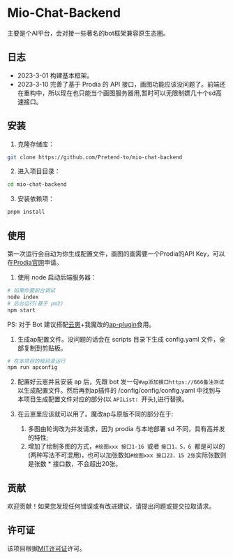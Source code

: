 # Mio-Chat-Backend

主要是个AI平台，会对接一些著名的bot框架兼容原生态圈。

## 日志
- 2023-3-01
  构建基本框架。
- 2023-3-10
  完善了基于 Prodia 的 API 接口，画图功能应该没问题了。前端还在重构中，所以现在也只能当个画图服务器用,暂时可以无限制嫖几十个sd高速接口。


## 安装

1. 克隆存储库：

```bash
git clone https://github.com/Pretend-to/mio-chat-backend
```

2. 进入项目目录：

```bash
cd mio-chat-backend
```

3. 安装依赖项：

```bash
pnpm install
```

## 使用

第一次运行会自动为你生成配置文件，画图的画需要一个Prodia的API Key，可以在[Prodia官网](https://app.prodia.com/api/)申请。

1. 使用 node 启动后端服务器：

```bash
# 如果你要前台调试
node index
# 后台运行(基于 pm2)
npm start
```
PS: 对于 Bot 建议搭配[云崽](https://github.com/yoimiya-kokomi/Miao-Yunzai)+我魔改的[ap-plugin](https://github.com/Pretend-to/ap-plugin/)食用。

1. 生成ap配置文件。没问题的话会在 scripts 目录下生成 config.yaml 文件，全部复制到剪贴板。

```bash
# 在本项目的根目录运行
npm run apconfig
```

2. 配置好云崽并且安装 ap 后，先跟 bot 发一句`#ap添加接口https://666备注测试`以生成配置文件。然后再到ap插件的 /config/config/config.yaml 中找到与本项目生成配置文件对应的部分(以 `APIList: `开头),进行替换。

3. 在云崽里应该就可以用了。魔改ap与原版不同的部分在于:
   1. 多图由轮询改为并发请求，因为 prodia 与本地部署 sd 不同，具有高并发的特性;
   2. 增加了绘制多图的方式，`#绘图xxx 接口1-16 `或者 `接口1，5，6 `都是可以的(两种写法不可混用)，也可以加张数如` #绘图xxx 接口23，15 2张 `实际张数则是张数 * 接口数，不会超出20张。

## 贡献

欢迎贡献！如果您发现任何错误或有改进建议，请提出问题或提交拉取请求。

## 许可证

该项目根据[MIT许可证](LICENSE)许可。
